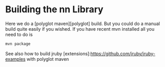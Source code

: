 Building the nn Library
===================

Here we do a [polyglot maven][polyglot] build. But you could do a manual build quite easily if you wished. If you have recent mvn installed all you need to do is

```bash
mvn package
```

See also how to build jruby [extensions]:https://github.com/jruby/jruby-examples with polyglot maven
